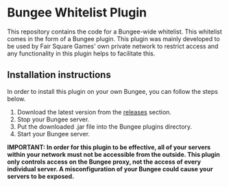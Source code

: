 # Bungee Whitelist Plugin

This repository contains the code for a Bungee-wide whitelist. This whitelist comes in the form of
a Bungee plugin. This plugin was mainly developed to be used by Fair Square Games' own private
network to restrict access and any functionality in this plugin helps to facilitate this.

## Installation instructions

In order to install this plugin on your own Bungee, you can follow the steps below.

1. Download the latest version from the [releases](https://github.com/fairsquare-games/bungee-whitelist/releases)
section.
2. Stop your Bungee server.
3. Put the downloaded .jar file into the Bungee plugins directory.
4. Start your Bungee server.

**IMPORTANT: In order for this plugin to be effective, all of your servers within your network
must not be accessible from the outside. This plugin only controls access on the Bungee proxy,
not the access of every individual server. A misconfiguration of your Bungee could cause your
servers to be exposed.**